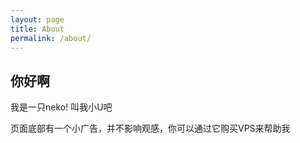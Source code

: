 ```yaml
---
layout: page
title: About
permalink: /about/
---
```


## 你好啊

我是一只neko!
叫我小U吧

页面底部有一个小广告，并不影响观感，你可以通过它购买VPS来帮助我